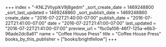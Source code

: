 +++
index = "-KNL2VliypikV9j8gedm"
_sort_create_date = 1469248800
_sort_last_updated = 1469248860
_sort_publish_date = 1469248860
create_date = "2016-07-22T21:40:00-07:00"
publish_date = "2016-07-22T21:41:00-07:00"
date = "2016-07-22T21:41:00-07:00"
last_updated = "2016-07-22T21:41:00-07:00"
preview_url = "fbc0a106-46f7-125a-e6b3-96ade2dc8a61"
name = "Coffee House Press"
title = "Coffee House Press"
books_by_this_publisher = ["books/brightfellow"]
+++
